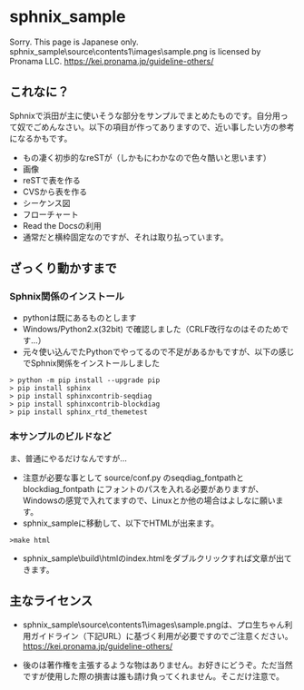  sphnix_sample
=====

Sorry. This page is Japanese only.
sphnix_sample\source\contents1\images\sample.png is licensed by Pronama LLC.
https://kei.pronama.jp/guideline-others/

## これなに？

Sphnixで浜田が主に使いそうな部分をサンプルでまとめたものです。自分用って奴でごめんなさい。以下の項目が作ってありますので、近い事したい方の参考になるかもです。

* もの凄く初歩的なreSTが（しかもにわかなので色々酷いと思います）
* 画像
* reSTで表を作る
* CVSから表を作る
* シーケンス図
* フローチャート
* Read the Docsの利用
* 通常だと横枠固定なのですが、それは取り払っています。

## ざっくり動かすまで

### Sphnix関係のインストール

* pythonは既にあるものとします
* Windows/Python2.x(32bit) で確認しました（CRLF改行なのはそのためです…）
* 元々使い込んでたPythonでやってるので不足があるかもですが、以下の感じでSphnix関係をインストールしました

```
> python -m pip install --upgrade pip
> pip install sphinx
> pip install sphinxcontrib-seqdiag
> pip install sphinxcontrib-blockdiag
> pip install sphinx_rtd_themetest
```
### 本サンプルのビルドなど

ま、普通にやるだけなんですが…

* 注意が必要な事として source/conf.py のseqdiag_fontpathとblockdiag_fontpath にフォントのパスを入れる必要がありますが、Windowsの感覚で入れてますので、Linuxとか他の場合はよしなに願います。
* sphnix_sampleに移動して、以下でHTMLが出来ます。
```
>make html
```
* sphnix_sample\build\htmlのindex.htmlをダブルクリックすれば文章が出てきます。

## 主なライセンス

* sphnix_sample\source\contents1\images\sample.pngは、プロ生ちゃん利用ガイドライン（下記URL）に基づく利用が必要ですのでご注意ください。
https://kei.pronama.jp/guideline-others/

* 後のは著作権を主張するような物はありません。お好きにどうぞ。ただ当然ですが使用した際の損害は誰も請け負ってくれません。そこだけ注意で。
